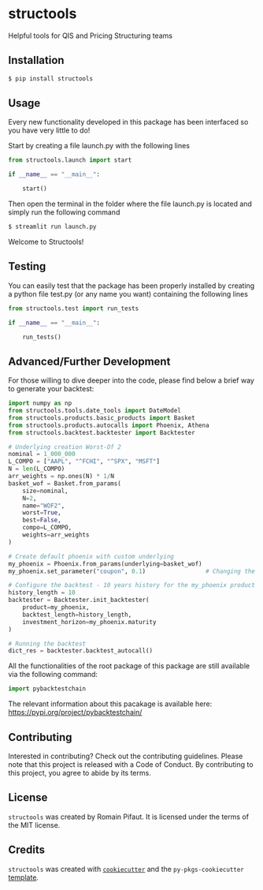 # structools

Helpful tools for QIS and Pricing Structuring teams

## Installation

```bash
$ pip install structools
```

## Usage

Every new functionality developed in this package has been interfaced so you have very little to do!

Start by creating a file launch.py with the following lines

```python
from structools.launch import start

if __name__ == "__main__":

    start()
```

Then open the terminal in the folder where the file launch.py is located and simply run the following command

```bash
$ streamlit run launch.py
```

Welcome to Structools!

## Testing 

You can easily test that the package has been properly installed by creating a python file test.py (or any name you want) containing the following lines

```python
from structools.test import run_tests

if __name__ == "__main__":

    run_tests()
```

## Advanced/Further Development

For those willing to dive deeper into the code, please find below a brief way to generate your backtest:

```python
import numpy as np
from structools.tools.date_tools import DateModel
from structools.products.basic_products import Basket
from structools.products.autocalls import Phoenix, Athena
from structools.backtest.backtester import Backtester

# Underlying creation Worst-Of 2
nominal = 1_000_000
L_COMPO = ["AAPL", "^FCHI", "^SPX", "MSFT"]
N = len(L_COMPO)
arr_weights = np.ones(N) * 1/N
basket_wof = Basket.from_params(
    size=nominal,
    N=2,
    name="WOF2",
    worst=True,
    best=False,
    compo=L_COMPO,
    weights=arr_weights
)

# Create default phoenix with custom underlying
my_phoenix = Phoenix.from_params(underlying=basket_wof)
my_phoenix.set_parameter("coupon", 0.1)                 # Changing the coupon value to 10%

# Configure the backtest - 10 years history for the my_phoenix product
history_length = 10
backtester = Backtester.init_backtester(
    product=my_phoenix,
    backtest_length=history_length,
    investment_horizon=my_phoenix.maturity
)

# Running the backtest
dict_res = backtester.backtest_autocall()
```


All the functionalities of the root package of this package are still available via the following command:

```python
import pybacktestchain
```

The relevant information about this pacakage is available here: https://pypi.org/project/pybacktestchain/

## Contributing

Interested in contributing? Check out the contributing guidelines. Please note that this project is released with a Code of Conduct. By contributing to this project, you agree to abide by its terms.

## License

`structools` was created by Romain Pifaut. It is licensed under the terms of the MIT license.

## Credits

`structools` was created with [`cookiecutter`](https://cookiecutter.readthedocs.io/en/latest/) and the `py-pkgs-cookiecutter` [template](https://github.com/py-pkgs/py-pkgs-cookiecutter).
